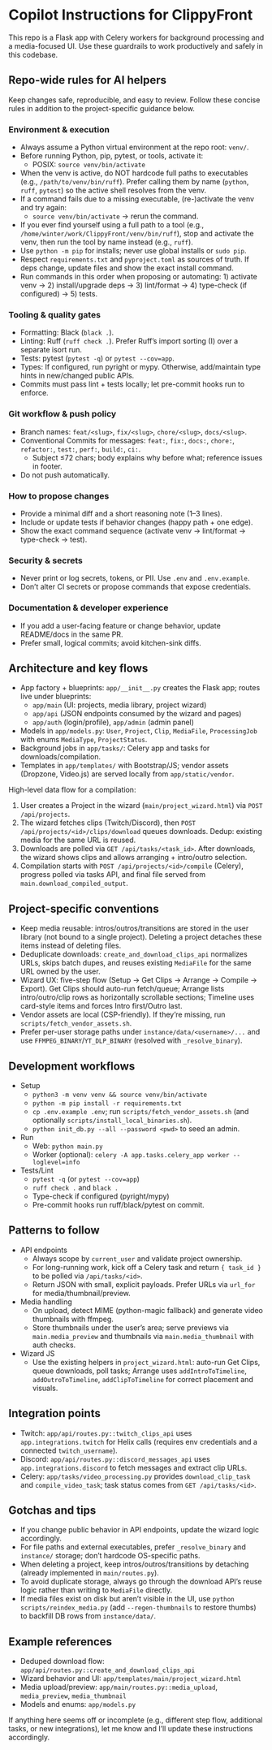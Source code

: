 # Copilot Instructions for ClippyFront

This repo is a Flask app with Celery workers for background processing and a media-focused UI. Use these guardrails to work productively and safely in this codebase.

## Repo-wide rules for AI helpers
Keep changes safe, reproducible, and easy to review. Follow these concise rules in addition to the project-specific guidance below.

### Environment & execution
- Always assume a Python virtual environment at the repo root: `venv/`.
- Before running Python, pip, pytest, or tools, activate it:
  - POSIX: `source venv/bin/activate`
- When the venv is active, do NOT hardcode full paths to executables (e.g., `/path/to/venv/bin/ruff`). Prefer calling them by name (`python`, `ruff`, `pytest`) so the active shell resolves from the venv.
- If a command fails due to a missing executable, (re-)activate the venv and try again:
  - `source venv/bin/activate` → rerun the command.
- If you ever find yourself using a full path to a tool (e.g., `/home/winter/work/ClippyFront/venv/bin/ruff`), stop and activate the venv, then run the tool by name instead (e.g., `ruff`).
- Use `python -m pip` for installs; never use global installs or `sudo pip`.
- Respect `requirements.txt` and `pyproject.toml` as sources of truth. If deps change, update files and show the exact install command.
- Run commands in this order when proposing or automating: 1) activate venv → 2) install/upgrade deps → 3) lint/format → 4) type-check (if configured) → 5) tests.

### Tooling & quality gates
- Formatting: Black (`black .`).
- Linting: Ruff (`ruff check .`). Prefer Ruff’s import sorting (I) over a separate isort run.
- Tests: pytest (`pytest -q`) or `pytest --cov=app`.
- Types: If configured, run pyright or mypy. Otherwise, add/maintain type hints in new/changed public APIs.
- Commits must pass lint + tests locally; let pre-commit hooks run to enforce.

### Git workflow & push policy
- Branch names: `feat/<slug>`, `fix/<slug>`, `chore/<slug>`, `docs/<slug>`.
- Conventional Commits for messages: `feat:`, `fix:`, `docs:`, `chore:`, `refactor:`, `test:`, `perf:`, `build:`, `ci:`.
  - Subject ≤72 chars; body explains why before what; reference issues in footer.
- Do not push automatically.

### How to propose changes
- Provide a minimal diff and a short reasoning note (1–3 lines).
- Include or update tests if behavior changes (happy path + one edge).
- Show the exact command sequence (activate venv → lint/format → type-check → test).

### Security & secrets
- Never print or log secrets, tokens, or PII. Use `.env` and `.env.example`.
- Don’t alter CI secrets or propose commands that expose credentials.

### Documentation & developer experience
- If you add a user-facing feature or change behavior, update README/docs in the same PR.
- Prefer small, logical commits; avoid kitchen-sink diffs.

## Architecture and key flows
- App factory + blueprints: `app/__init__.py` creates the Flask app; routes live under blueprints:
  - `app/main` (UI: projects, media library, project wizard)
  - `app/api` (JSON endpoints consumed by the wizard and pages)
  - `app/auth` (login/profile), `app/admin` (admin panel)
- Models in `app/models.py`: `User`, `Project`, `Clip`, `MediaFile`, `ProcessingJob` with enums `MediaType`, `ProjectStatus`.
- Background jobs in `app/tasks/`: Celery app and tasks for downloads/compilation.
- Templates in `app/templates/` with Bootstrap/JS; vendor assets (Dropzone, Video.js) are served locally from `app/static/vendor`.

High-level data flow for a compilation:
1) User creates a Project in the wizard (`main/project_wizard.html`) via `POST /api/projects`.
2) The wizard fetches clips (Twitch/Discord), then `POST /api/projects/<id>/clips/download` queues downloads. Dedup: existing media for the same URL is reused.
3) Downloads are polled via `GET /api/tasks/<task_id>`. After downloads, the wizard shows clips and allows arranging + intro/outro selection.
4) Compilation starts with `POST /api/projects/<id>/compile` (Celery), progress polled via tasks API, and final file served from `main.download_compiled_output`.

## Project-specific conventions
- Keep media reusable: intros/outros/transitions are stored in the user library (not bound to a single project). Deleting a project detaches these items instead of deleting files.
- Deduplicate downloads: `create_and_download_clips_api` normalizes URLs, skips batch dupes, and reuses existing `MediaFile` for the same URL owned by the user.
- Wizard UX: five-step flow (Setup → Get Clips → Arrange → Compile → Export). Get Clips should auto-run fetch/queue; Arrange lists intro/outro/clip rows as horizontally scrollable sections; Timeline uses card-style items and forces Intro first/Outro last.
- Vendor assets are local (CSP-friendly). If they’re missing, run `scripts/fetch_vendor_assets.sh`.
- Prefer per-user storage paths under `instance/data/<username>/...` and use `FFMPEG_BINARY`/`YT_DLP_BINARY` (resolved with `_resolve_binary`).

## Development workflows
- Setup
  - `python3 -m venv venv && source venv/bin/activate`
  - `python -m pip install -r requirements.txt`
  - `cp .env.example .env`; run `scripts/fetch_vendor_assets.sh` (and optionally `scripts/install_local_binaries.sh`).
  - `python init_db.py --all --password <pwd>` to seed an admin.
- Run
  - Web: `python main.py`
  - Worker (optional): `celery -A app.tasks.celery_app worker --loglevel=info`
- Tests/Lint
  - `pytest -q` (or `pytest --cov=app`)
  - `ruff check .` and `black .`
  - Type-check if configured (pyright/mypy)
  - Pre-commit hooks run ruff/black/pytest on commit.

## Patterns to follow
- API endpoints
  - Always scope by `current_user` and validate project ownership.
  - For long-running work, kick off a Celery task and return `{ task_id }` to be polled via `/api/tasks/<id>`.
  - Return JSON with small, explicit payloads. Prefer URLs via `url_for` for media/thumbnail/preview.
- Media handling
  - On upload, detect MIME (python-magic fallback) and generate video thumbnails with ffmpeg.
  - Store thumbnails under the user’s area; serve previews via `main.media_preview` and thumbnails via `main.media_thumbnail` with auth checks.
- Wizard JS
  - Use the existing helpers in `project_wizard.html`: auto-run Get Clips, queue downloads, poll tasks; Arrange uses `addIntroToTimeline`, `addOutroToTimeline`, `addClipToTimeline` for correct placement and visuals.

## Integration points
- Twitch: `app/api/routes.py::twitch_clips_api` uses `app.integrations.twitch` for Helix calls (requires env credentials and a connected `twitch_username`).
- Discord: `app/api/routes.py::discord_messages_api` uses `app.integrations.discord` to fetch messages and extract clip URLs.
- Celery: `app/tasks/video_processing.py` provides `download_clip_task` and `compile_video_task`; task status comes from `GET /api/tasks/<id>`.

## Gotchas and tips
- If you change public behavior in API endpoints, update the wizard logic accordingly.
- For file paths and external executables, prefer `_resolve_binary` and `instance/` storage; don’t hardcode OS-specific paths.
- When deleting a project, keep intros/outros/transitions by detaching (already implemented in `main/routes.py`).
- To avoid duplicate storage, always go through the download API’s reuse logic rather than writing to `MediaFile` directly.
 - If media files exist on disk but aren’t visible in the UI, use `python scripts/reindex_media.py` (add `--regen-thumbnails` to restore thumbs) to backfill DB rows from `instance/data/`.

## Example references
- Deduped download flow: `app/api/routes.py::create_and_download_clips_api`
- Wizard behavior and UI: `app/templates/main/project_wizard.html`
- Media upload/preview: `app/main/routes.py::media_upload`, `media_preview`, `media_thumbnail`
- Models and enums: `app/models.py`

If anything here seems off or incomplete (e.g., different step flow, additional tasks, or new integrations), let me know and I’ll update these instructions accordingly.
